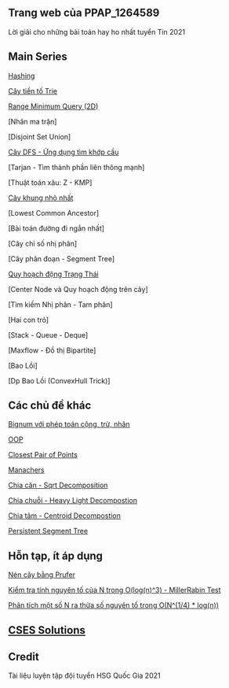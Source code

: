 ## Trang web của PPAP_1264589

Lời giải cho những bài toán hay ho nhất tuyển Tin 2021

## Main Series

[Hashing](https://ppap-1264589.github.io/Hashing)

[Cây tiền tố Trie](https://ppap-1264589.github.io/Trie)

[Range Minimum Query (2D)](https://ppap-1264589.github.io/RMQ)

[Nhân ma trận]

[Disjoint Set Union]

[Cây DFS - Ứng dụng tìm khớp cầu](https://ppap-1264589.github.io/CutVertex-and-Bridge)

[Tarjan - Tìm thành phần liên thông mạnh]

[Thuật toán xâu: Z - KMP]

[Cây khung nhỏ nhất](https://ppap-1264589.github.io/MST)

[Lowest Common Ancestor]

[Bài toán đường đi ngắn nhất]

[Cây chỉ số nhị phân]

[Cây phân đoạn - Segment Tree]

[Quy hoạch động Trạng Thái](https://ppap-1264589.github.io/Bitmasking)

[Center Node và Quy hoạch động trên cây]

[Tìm kiếm Nhị phân - Tam phân]

[Hai con trỏ]

[Stack - Queue - Deque]

[Maxflow - Đồ thị Bipartite]

[Bao Lồi]

[Dp Bao Lồi (ConvexHull Trick)]

## Các chủ đề khác

[Bignum với phép toán cộng, trừ, nhân](https://ppap-1264589.github.io/Bignum)

[OOP](https://ppap-1264589.github.io/OOP)

[Closest Pair of Points](https://ppap-1264589.github.io/Closest_Pair)

[Manachers](https://ppap-1264589.github.io/Manacher)

[Chia căn - Sqrt Decomposition](https://ppap-1264589.github.io/Sqrt-Decomposition)

[Chia chuỗi - Heavy Light Decompostion](https://ppap-1264589.github.io/HLD)

[Chia tâm - Centroid Decompostion](https://ppap-1264589.github.io/CentroidDecomposition/)

[Persistent Segment Tree](https://ppap-1264589.github.io/persistent_segment_tree)

## Hỗn tạp, ít áp dụng

[Nén cây bằng Prufer](https://ppap-1264589.github.io/Prufer_code)

[Kiểm tra tính nguyên tố của N trong O(log(n)^3) - MillerRabin Test](https://ppap-1264589.github.io/MillerRabin)

[Phân tích một số N ra thừa số nguyên tố trong O(N^(1/4) * log(n))](https://ppap-1264589.github.io/PollardRho)

## [CSES Solutions](https://ppap-1264589.github.io/my-CSES-solutions)

## Credit
Tài liệu luyện tập đội tuyển HSG Quốc Gia 2021
